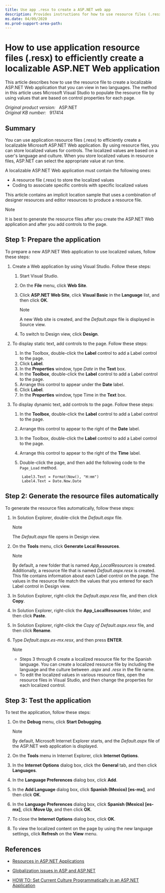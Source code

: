 ```yaml
---
title: Use app .resx to create a ASP.NET web app
description: Provides instructions for how to use resource files (.resx) to efficiently create a localizable ASP.NET Web application.
ms.date: 04/09/2020
ms.prod-support-area-path: 
---
```

# How to use application resource files (.resx) to efficiently create a localizable ASP.NET Web application

This article describes how to use the resource file to create a localizable ASP.NET Web application that you can view in two languages. The method in this article uses Microsoft Visual Studio to populate the resource file by using values that are based on control properties for each page.

_Original product version:_ &nbsp; ASP.NET  
_Original KB number:_ &nbsp; 917414

## Summary

You can use application resource files (.resx) to efficiently create a localizable Microsoft ASP.NET Web application. By using resource files, you can store localized values for controls. The localized values are based on a user's language and culture. When you store localized values in resource files, ASP.NET can select the appropriate value at run time.

A localizable ASP.NET Web application must contain the following ones:

- A resource file (.resx) to store the localized values
- Coding to associate specific controls with specific localized values

This article contains an implicit location sample that uses a combination of designer resources and editor resources to produce a resource file.

> [!NOTE]
> It is best to generate the resource files after you create the ASP.NET Web application and after you add controls to the page.

## Step 1: Prepare the application

To prepare a new ASP.NET Web application to use localized values, follow these steps:

1. Create a Web application by using Visual Studio. Follow these steps:
    1. Start Visual Studio.
    2. On the **File** menu, click **Web Site**.
    3. Click **ASP.NET Web Site**, click **Visual Basic** in the **Language** list, and then click **OK**.
  
        > [!NOTE]
        > A new Web site is created, and the *Default.aspx* file is displayed in Source view.

    4. To switch to Design view, click **Design**.

2. To display static text, add controls to the page. Follow these steps:
    1. In the Toolbox, double-click the **Label** control to add a Label control to the page.
    2. Click **Label**.
    3. In the **Properties** window, type *Date* in the **Text** box.
    4. In the **Toolbox**, double-click the **Label** control to add a Label control to the page.
    5. Arrange this control to appear under the **Date** label.
    6. Click **Label**.
    7. In the **Properties** window, type Time in the **Text** box.

3. To display dynamic text, add controls to the page. Follow these steps:
    1. In the **Toolbox**, double-click the **Label** control to add a Label control to the page.
    2. Arrange this control to appear to the right of the **Date** label.
    3. In the Toolbox, double-click the **Label** control to add a Label control to the page.
    4. Arrange this control to appear to the right of the **Time** label.
    5. Double-click the page, and then add the following code to the `Page_Load` method.

        ```aspx-vb
         Label3.Text = Format(Now(), "H:mm")
         Label4.Text = Date.Now.Date
        ```

## Step 2: Generate the resource files automatically

To generate the resource files automatically, follow these steps:

1. In Solution Explorer, double-click the *Default.aspx* file.

    > [!NOTE]
    > The *Default.aspx* file opens in Design view.

2. On the **Tools** menu, click **Generate Local Resources**.

    > [!NOTE]
    > By default, a new folder that is named *App_LocalResources* is created. Additionally, a resource file that is named *Default.aspx.resx* is created. This file contains information about each Label control on the page. The values in the resource file match the values that you entered for each Label control in Design view.

3. In Solution Explorer, right-click the *Default.aspx.resx* file, and then click **Copy**.

4. In Solution Explorer, right-click the **App_LocalResources** folder, and then click **Paste**.

5. In Solution Explorer, right-click the *Copy of Default.aspx.resx* file, and then click **Rename**.

6. Type *Default.aspx.es-mx.resx*, and then press **ENTER**.

    > [!NOTE]
    > - Steps 3 through 6 create a localized resource file for the Spanish language. You can create a localized resource file by including the language and the culture between *.aspx* and *.resx* in the file name.
    > - To edit the localized values in various resource files, open the resource files in Visual Studio, and then change the properties for each localized control.

## Step 3: Test the application

To test the application, follow these steps:

1. On the **Debug** menu, click **Start Debugging**.

    > [!NOTE]
    > By default, Microsoft Internet Explorer starts, and the *Default.aspx* file of the ASP.NET web application is displayed.

2. On the **Tools** menu in Internet Explorer, click **Internet Options**.

3. In the **Internet Options** dialog box, click the **General** tab, and then click **Languages**.

4. In the **Language Preferences** dialog box, click **Add**.

5. In the **Add Language** dialog box, click **Spanish (Mexico) [es-mx]**, and then click **OK**.

6. In the **Language Preferences** dialog box, click **Spanish (Mexico) [es-mx]**, click **Move Up**, and then click **OK**.

7. To close the **Internet Options** dialog box, click **OK**.

8. To view the localized content on the page by using the new language settings, click **Refresh** on the **View** menu.

## References

- [Resources in ASP.NET Applications](/previous-versions/dotnet/netframework-1.1/1ztca10y(v=vs.71))

- [Globalization issues in ASP and ASP.NET](https://support.microsoft.com/help/893663)

- [HOW TO: Set Current Culture Programmatically in an ASP.NET Application](https://support.microsoft.com/help/306162)
